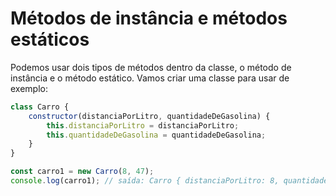 # Métodos de instância e métodos estáticos

Podemos usar dois tipos de métodos dentro da classe, o método de instância e o método estático. Vamos criar uma classe para usar de exemplo:

```js
class Carro {
    constructor(distanciaPorLitro, quantidadeDeGasolina) {
        this.distanciaPorLitro = distanciaPorLitro;
        this.quantidadeDeGasolina = quantidadeDeGasolina;
    }
}

const carro1 = new Carro(8, 47);
console.log(carro1); // saída: Carro { distanciaPorLitro: 8, quantidadeDeGasolina: 47 }
```
